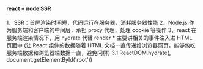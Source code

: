 #### react + node SSR

1、SSR：首屏渲染时间短，代码运行在服务器，消耗服务器性能
2、Node.js 作为服务端和客户端的中间层，承担 proxy 代理，处理 cookie 等操作
3、react 在服务端渲染情况下，用 hydrate 代替 render \* 主要讲相关的事件注入进 HTML 页面中
(让 React 组件的数据随着 HTML 文档一直传递给浏览器网页，能够包吃服务端数据和浏览器端数据一直，避免闪屏)
3.1 ReactDOM.hydrate(<App />, document.getElementById('root'))
